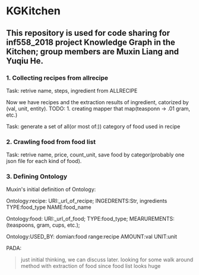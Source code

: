 # KGKitchen

## This repository is used for code sharing for inf558_2018 project Knowledge Graph in the Kitchen; group members are Muxin Liang and Yuqiu He.

### 1. Collecting recipes from allrecipe
Task: retrive name, steps, ingredient from ALLRECIPE

Now we have recipes and the extraction results of ingredient, catorized by (val, unit, entity).
TODO: 1. creating mapper that map(teasponn -> .01 gram, etc.) 


Task: generate a set of all(or most of:)) category of food used in recipe
### 2. Crawling food from food list
Task: retrive name, price, count_unit, save food by categor(probably one json file for each kind of food).

### 3. Defining Ontology
Muxin's initial definition of Ontology:

Ontology:recipe:
  URI:\_url\_of\_recipe;
  INGEDRENTS:Str, ingredients
  TYPE:food_type
  NAME:food_name
 
Ontology:food:
  URI:\_url\_of\_food;
  TYPE:food_type;
  MEARUREMENTS:(teaspoons, gram, cups, etc.);

Ontology:USED_BY:
  domian:food
  range:recipe
  AMOUNT:val
  UNIT:unit
  
 PADA:
 > just initial thinking, we can discuss later.
 > looking for some walk around method with extraction of food since food list looks huge
  
